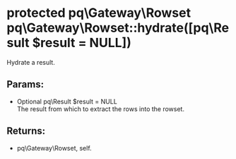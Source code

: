 # protected pq\Gateway\Rowset pq\Gateway\Rowset::hydrate([pq\Result $result = NULL])

Hydrate a result.

## Params:

* Optional pq\Result $result = NULL  
  The result from which to extract the rows into the rowset.

## Returns:

* pq\Gateway\Rowset, self.
